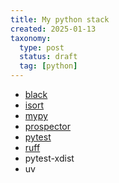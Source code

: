 ```yaml
---
title: My python stack
created: 2025-01-13
taxonomy:
  type: post
  status: draft
  tag: [python]
---
```


* [black](https://github.com/psf/black)
* [isort](https://github.com/timothycrosley/isort)
*  [mypy](https://github.com/python/mypy)
* [prospector](https://github.com/PyCQA/prospector)
*  [pytest](https://github.com/pytest-dev/pytest)
* [ruff](https://docs.astral.sh/ruff/)
* pytest-xdist
* uv